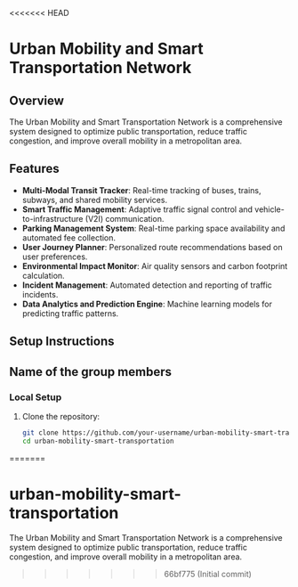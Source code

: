 <<<<<<< HEAD
# Urban Mobility and Smart Transportation Network

## Overview
The Urban Mobility and Smart Transportation Network is a comprehensive system designed to optimize public transportation, reduce traffic congestion, and improve overall mobility in a metropolitan area.

## Features
- **Multi-Modal Transit Tracker**: Real-time tracking of buses, trains, subways, and shared mobility services.
- **Smart Traffic Management**: Adaptive traffic signal control and vehicle-to-infrastructure (V2I) communication.
- **Parking Management System**: Real-time parking space availability and automated fee collection.
- **User Journey Planner**: Personalized route recommendations based on user preferences.
- **Environmental Impact Monitor**: Air quality sensors and carbon footprint calculation.
- **Incident Management**: Automated detection and reporting of traffic incidents.
- **Data Analytics and Prediction Engine**: Machine learning models for predicting traffic patterns.

## Setup Instructions
## Name of the group members

### Local Setup
1. Clone the repository:
   ```bash
   git clone https://github.com/your-username/urban-mobility-smart-transportation.git
   cd urban-mobility-smart-transportation
=======
# urban-mobility-smart-transportation
The Urban Mobility and Smart Transportation Network is a comprehensive system designed to optimize public transportation, reduce traffic congestion, and improve overall mobility in a metropolitan area. 
>>>>>>> 66bf775 (Initial commit)
